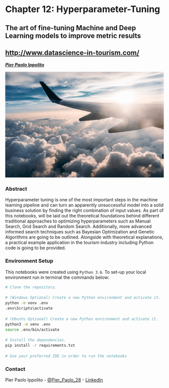 # Chapter 12: Hyperparameter-Tuning

## The art of fine-tuning Machine and Deep Learning models to improve metric results
## http://www.datascience-in-tourism.com/

***[Pier Paolo Ippolito](https://github.com/pierpaolo28)***

![jerry-zhang-unsplash.jpg](jerry-zhang-unsplash.jpg)

### Abstract

Hyperparameter tuning is one of the most important steps in the machine learning pipeline and can turn an apparently unsuccessful model into a solid business solution by finding the right combination of input values. As part of this notebooks, will be laid out the theoretical foundations behind different traditional approaches to optimizing hyperparameters such as Manual Search, Grid Search and Random Search. Additionally, more advanced informed search techniques such as Bayesian Optimization and Genetic Algorithms are going to be outlined. Alongside with theoretical explanations, a practical example application in the tourism industry including Python code is going to be provided. 

### Environment Setup

This notebooks were created using `Python 3.6`.  To set-up your local environment run in terminal the commands below:

```bash
# Clone the repository.

# (Windows Optional) Create a new Python environment and activate it.
python -m venv .env
.env\Scripts\activate

# (Ubuntu Optional) Create a new Python environment and activate it.
python3 -m venv .env
source .env/bin/activate

# Install the dependencies.
pip install -r requirements.txt

# Use your preferred IDE in order to run the notebooks
```

### Contact

Pier Paolo Ippolito - [@Pier_Paolo_28](https://twitter.com/Pier_Paolo_28) - [LinkedIn](https://www.linkedin.com/in/pierpaolo28/)
